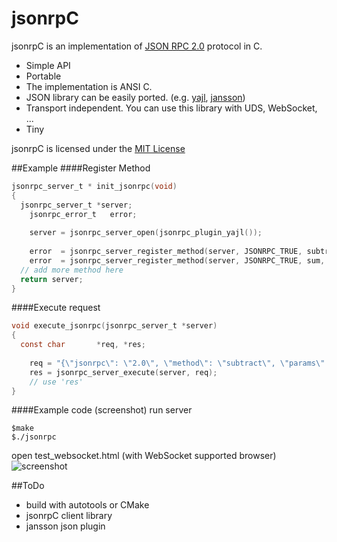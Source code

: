 jsonrpC
=======

jsonrpC is an implementation of [JSON RPC 2.0](http://www.jsonrpc.org/specification) protocol in C.
* Simple API
* Portable
 * The implementation is ANSI C.
 * JSON library can be easily ported. (e.g. [yajl](http://lloyd.github.com/yajl), [jansson](http://www.digip.org/jansson/))
 * Transport independent. You can use this library with UDS, WebSocket, ...
* Tiny

jsonrpC is licensed under the [MIT License](http://www.opensource.org/licenses/mit-license.php)

##Example
####Register Method
```C
jsonrpc_server_t * init_jsonrpc(void)
{
  jsonrpc_server_t *server;
	jsonrpc_error_t   error;
	
	server = jsonrpc_server_open(jsonrpc_plugin_yajl());
	
	error  = jsonrpc_server_register_method(server, JSONRPC_TRUE, subtract, "subtract", "minuend:i, subtrahend:i");
	error  = jsonrpc_server_register_method(server, JSONRPC_TRUE, sum, "sum", "iii");
  // add more method here
  return server;
}
```
####Execute request
```C
void execute_jsonrpc(jsonrpc_server_t *server)
{
  const char       *req, *res;
	
	req = "{\"jsonrpc\": \"2.0\", \"method\": \"subtract\", \"params\": {\"subtrahend\": 23, \"minuend\": 42}, \"id\": 3}";
	res = jsonrpc_server_execute(server, req);
	// use 'res'
}
```
####Example code (screenshot)
run server
```shell
$make
$./jsonrpc
```
open test_websocket.html (with WebSocket supported browser)
![screenshot](http://farm9.staticflickr.com/8454/8062570242_1aea4d2602.jpg)

##ToDo
* build with autotools or CMake
* jsonrpC client library
* jansson json plugin

